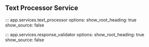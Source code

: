 ## Text Processor Service

::: app.services.text_processor
    options:
        show_root_heading: true
        show_source: false

::: app.services.response_validator
    options:
        show_root_heading: true
        show_source: false